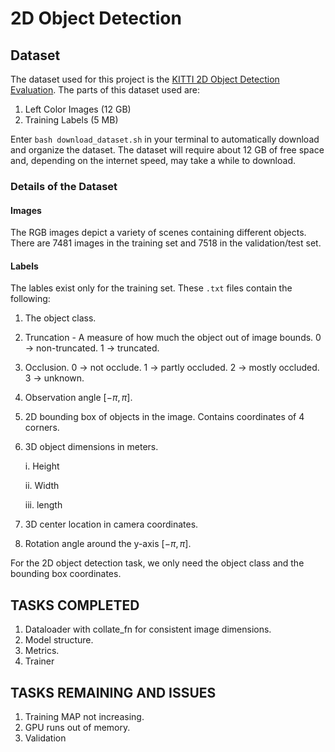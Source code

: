 # 2D Object Detection

## Dataset

The dataset used for this project is the [KITTI 2D Object Detection Evaluation](https://www.cvlibs.net/datasets/kitti/eval_object.php?obj_benchmark=2d). The parts of this dataset used are:
1. Left Color Images (12 GB)
2. Training Labels (5 MB)

Enter `bash download_dataset.sh` in your terminal to automatically download and organize the dataset. The dataset will require about 12 GB of free space and, depending on the internet speed, may take a while to download.

### Details of the Dataset

#### Images

The RGB images depict a variety of scenes containing different objects. There are 7481 images in the training set and 7518 in the validation/test set.

#### Labels

The lables exist only for the training set. These `.txt` files contain the following:

1. The object class.
2. Truncation - A measure of how much the object out of image bounds. 0 $\rightarrow$ non-truncated. 1 $\rightarrow$ truncated.
3. Occlusion. 0 $\rightarrow$ not occlude. 1 $\rightarrow$ partly occluded. 2 $\rightarrow$ mostly occluded. 3 $\rightarrow$ unknown.
4. Observation angle $[-\pi,\pi]$.
5. 2D bounding box of objects in the image. Contains coordinates of 4 corners.
6. 3D object dimensions in meters.

    i. Height
    
    ii. Width
    
    iii. length
7. 3D center location in camera coordinates.
8. Rotation angle around the y-axis $[-\pi,\pi]$.

For the 2D object detection task, we only need the object class and the bounding box coordinates.

## TASKS COMPLETED

1. Dataloader with collate_fn for consistent image dimensions.
2. Model structure.
3. Metrics.
4. Trainer

## TASKS REMAINING AND ISSUES

1. Training MAP not increasing.
2. GPU runs out of memory.
3. Validation
